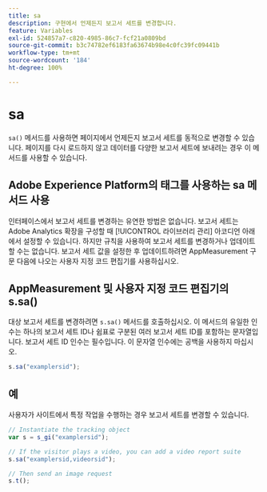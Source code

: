 ```yaml
---
title: sa
description: 구현에서 언제든지 보고서 세트를 변경합니다.
feature: Variables
exl-id: 524857a7-c820-4985-86c7-fcf21a0809bd
source-git-commit: b3c74782ef6183fa63674b98e4c0fc39fc09441b
workflow-type: tm+mt
source-wordcount: '184'
ht-degree: 100%

---
```


# sa

`sa()` 메서드를 사용하면 페이지에서 언제든지 보고서 세트를 동적으로 변경할 수 있습니다. 페이지를 다시 로드하지 않고 데이터를 다양한 보고서 세트에 보내려는 경우 이 메서드를 사용할 수 있습니다.

## Adobe Experience Platform의 태그를 사용하는 sa 메서드 사용

인터페이스에서 보고서 세트를 변경하는 유연한 방법은 없습니다. 보고서 세트는 Adobe Analytics 확장을 구성할 때 [!UICONTROL 라이브러리 관리] 아코디언 아래에서 설정할 수 있습니다. 하지만 규칙을 사용하여 보고서 세트를 변경하거나 업데이트할 수는 없습니다. 보고서 세트 값을 설정한 후 업데이트하려면 AppMeasurement 구문 다음에 나오는 사용자 지정 코드 편집기를 사용하십시오.

## AppMeasurement 및 사용자 지정 코드 편집기의 s.sa()

대상 보고서 세트를 변경하려면 `s.sa()` 메서드를 호출하십시오. 이 메서드의 유일한 인수는 하나의 보고서 세트 ID나 쉼표로 구분된 여러 보고서 세트 ID를 포함하는 문자열입니다. 보고서 세트 ID 인수는 필수입니다. 이 문자열 인수에는 공백을 사용하지 마십시오.

```js
s.sa("examplersid");
```

## 예

사용자가 사이트에서 특정 작업을 수행하는 경우 보고서 세트를 변경할 수 있습니다.

```js
// Instantiate the tracking object
var s = s_gi("examplersid");

// If the visitor plays a video, you can add a video report suite
s.sa("examplersid,videorsid");

// Then send an image request
s.t();
```
